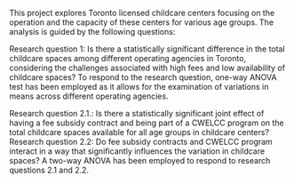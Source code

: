 This project explores Toronto licensed childcare centers focusing on the operation and the capacity of these centers for various age groups. The analysis is guided by the following questions: 

Research question 1: Is there a statistically significant difference in the total childcare spaces among different operating agencies in Toronto, considering the challenges associated with high fees and low availability of childcare spaces? To respond to the research question, one-way ANOVA test has been employed as it allows for the examination of variations in means across different operating agencies.

Research question 2.1.: Is there a statistically significant joint effect of having a fee subsidy contract and being part of a CWELCC program on the total childcare spaces available for all age groups in childcare centers? Research question 2.2: Do fee subsidy contracts and CWELCC program interact in a way that significantly influences the variation in childcare spaces? A two-way ANOVA has been employed to respond to research questions 2.1 and 2.2.

